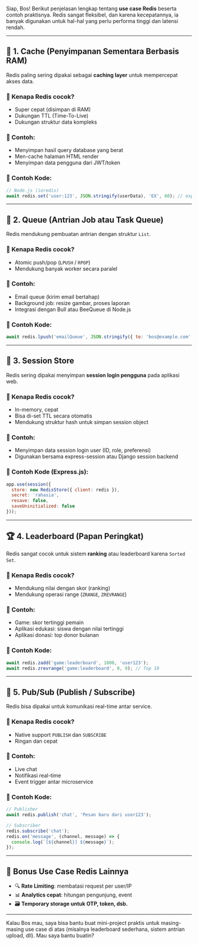 Siap, Bos! Berikut penjelasan lengkap tentang **use case Redis** beserta contoh praktisnya. Redis sangat fleksibel, dan karena kecepatannya, ia banyak digunakan untuk hal-hal yang perlu performa tinggi dan latensi rendah.

---

## 🎯 **1. Cache (Penyimpanan Sementara Berbasis RAM)**

Redis paling sering dipakai sebagai **caching layer** untuk mempercepat akses data.

### 🧠 Kenapa Redis cocok?

* Super cepat (disimpan di RAM)
* Dukungan TTL (Time-To-Live)
* Dukungan struktur data kompleks

### 📌 Contoh:

* Menyimpan hasil query database yang berat
* Men-cache halaman HTML render
* Menyimpan data pengguna dari JWT/token

### 🧪 Contoh Kode:

```js
// Node.js (ioredis)
await redis.set('user:123', JSON.stringify(userData), 'EX', 60); // expire 60 detik
```

---

## 🔁 **2. Queue (Antrian Job atau Task Queue)**

Redis mendukung pembuatan antrian dengan struktur `List`.

### 🧠 Kenapa Redis cocok?

* Atomic push/pop (`LPUSH` / `RPOP`)
* Mendukung banyak worker secara paralel

### 📌 Contoh:

* Email queue (kirim email bertahap)
* Background job: resize gambar, proses laporan
* Integrasi dengan Bull atau BeeQueue di Node.js

### 🧪 Contoh Kode:

```js
await redis.lpush('emailQueue', JSON.stringify({ to: 'bos@example.com' }));
```

---

## 🔐 **3. Session Store**

Redis sering dipakai menyimpan **session login pengguna** pada aplikasi web.

### 🧠 Kenapa Redis cocok?

* In-memory, cepat
* Bisa di-set TTL secara otomatis
* Mendukung struktur hash untuk simpan session object

### 📌 Contoh:

* Menyimpan data session login user (ID, role, preferensi)
* Digunakan bersama express-session atau Django session backend

### 🧪 Contoh Kode (Express.js):

```js
app.use(session({
  store: new RedisStore({ client: redis }),
  secret: 'rahasia',
  resave: false,
  saveUninitialized: false
}));
```

---

## 🏆 **4. Leaderboard (Papan Peringkat)**

Redis sangat cocok untuk sistem **ranking** atau leaderboard karena `Sorted Set`.

### 🧠 Kenapa Redis cocok?

* Mendukung nilai dengan skor (ranking)
* Mendukung operasi range (`ZRANGE`, `ZREVRANGE`)

### 📌 Contoh:

* Game: skor tertinggi pemain
* Aplikasi edukasi: siswa dengan nilai tertinggi
* Aplikasi donasi: top donor bulanan

### 🧪 Contoh Kode:

```js
await redis.zadd('game:leaderboard', 1000, 'user123');
await redis.zrevrange('game:leaderboard', 0, 9); // Top 10
```

---

## 📣 **5. Pub/Sub (Publish / Subscribe)**

Redis bisa dipakai untuk komunikasi real-time antar service.

### 🧠 Kenapa Redis cocok?

* Native support `PUBLISH` dan `SUBSCRIBE`
* Ringan dan cepat

### 📌 Contoh:

* Live chat
* Notifikasi real-time
* Event trigger antar microservice

### 🧪 Contoh Kode:

```js
// Publisher
await redis.publish('chat', 'Pesan baru dari user123');

// Subscriber
redis.subscribe('chat');
redis.on('message', (channel, message) => {
  console.log(`[${channel}] ${message}`);
});
```

---

## 🚀 Bonus Use Case Redis Lainnya

* 🔍 **Rate Limiting**: membatasi request per user/IP
* 📊 **Analytics cepat**: hitungan pengunjung, event
* 🗃 **Temporary storage untuk OTP, token, dsb.**

---

Kalau Bos mau, saya bisa bantu buat mini-project praktis untuk masing-masing use case di atas (misalnya leaderboard sederhana, sistem antrian upload, dll). Mau saya bantu buatin?
